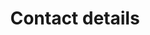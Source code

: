 ---
widget: contact

# This file represents a page section.
headless: true

# Order that this section appears on the page.
weight: 80

# Section title
title: Contact details

# Section subtitle
subtitle: 

# Section design
design:
  columns: '2'
  spacing:
    # Customize the section spacing. Order is top, right, bottom, left.
    padding: ["20px", "0", "0px", "0"]

# ... Put Your Section Options Here (title etc.) ...

content:
  # Automatically link email and phone or display as text?
  autolink: true
  
  
---